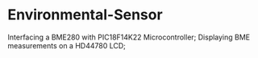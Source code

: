 # Environmental-Sensor
Interfacing a BME280 with PIC18F14K22 Microcontroller;
Displaying BME measurements on a HD44780 LCD;
